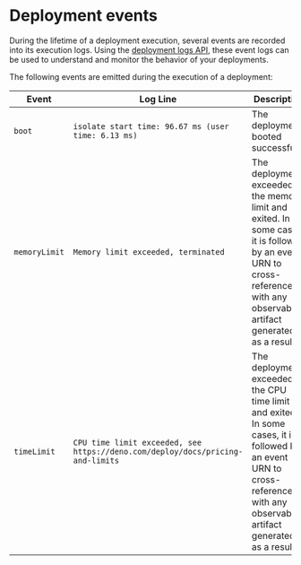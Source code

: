 # Deployment events

During the lifetime of a deployment execution, several events are recorded into
its execution logs. Using the
[deployment logs API](https://apidocs.deno.com/#get-/deployments/-deploymentId-/app_logs),
these event logs can be used to understand and monitor the behavior of your
deployments.

The following events are emitted during the execution of a deployment:

| Event         | Log Line                                                                       | Description                                                                                                                                                                      |
| ------------- | ------------------------------------------------------------------------------ | -------------------------------------------------------------------------------------------------------------------------------------------------------------------------------- |
| `boot`        | `isolate start time: 96.67 ms (user time: 6.13 ms)`                            | The deployment booted successfully                                                                                                                                               |
| `memoryLimit` | `Memory limit exceeded, terminated`                                            | The deployment exceeded the memory limit and exited. In some cases, it is followed by an event URN to cross-reference it with any observability artifact generated as a result   |
| `timeLimit`   | `CPU time limit exceeded, see https://deno.com/deploy/docs/pricing-and-limits` | The deployment exceeded the CPU time limit and exited. In some cases, it is followed by an event URN to cross-reference it with any observability artifact generated as a result |
